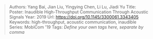 > Authors: Yang Bai, Jian Liu, Yingying Chen, Li Lu, Jiadi Yu
> Title: Poster: Inaudible High-Throughput Communication Through Acoustic Signals
> Year: 2019
> Url: https://doi.org/10.1145/3300061.3343405
> Keywords: high-throughput, acoustic communication, inaudible
> Series: MobiCom '19
> Tags: *Define your own tags here, separate by comma*